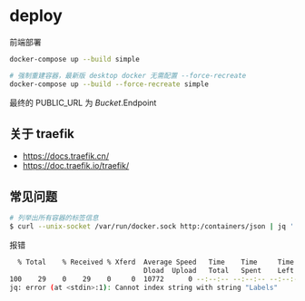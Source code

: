 # deploy

前端部署

```bash
docker-compose up --build simple

# 强制重建容器，最新版 desktop docker 无需配置 --force-recreate
docker-compose up --build --force-recreate simple
```

最终的 PUBLIC_URL 为 $Bucket.$Endpoint

## 关于 traefik

- https://docs.traefik.cn/
- https://doc.traefik.io/traefik/


## 常见问题

```bash
# 列举出所有容器的标签信息
$ curl --unix-socket /var/run/docker.sock http:/containers/json | jq '.[] | .Labels'
```

报错

```bash
  % Total    % Received % Xferd  Average Speed   Time    Time     Time  Current
                                 Dload  Upload   Total   Spent    Left  Speed
100    29    0    29    0     0  10772      0 --:--:-- --:--:-- --:--:-- 14500
jq: error (at <stdin>:1): Cannot index string with string "Labels"
```

